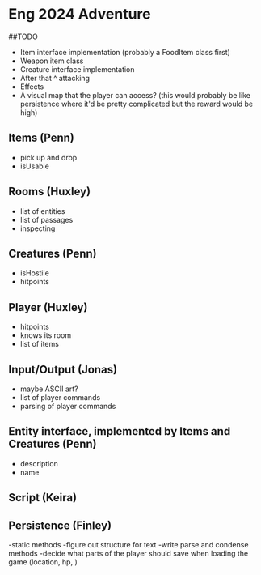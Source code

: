 # Eng 2024 Adventure

##TODO
- Item interface implementation (probably a FoodItem class first)
- Weapon item class
- Creature interface implementation
- After that ^ attacking
- Effects
- A visual map that the player can access? (this would probably be like persistence where it'd be pretty complicated but the reward would be high)

## Items (Penn)
- pick up and drop
- isUsable

## Rooms (Huxley)

- list of entities
- list of passages
- inspecting

## Creatures (Penn)

- isHostile
- hitpoints

## Player (Huxley)

- hitpoints
- knows its room
- list of items

## Input/Output (Jonas)

- maybe ASCII art?
- list of player commands
- parsing of player commands

## Entity interface, implemented by Items and Creatures (Penn)

- description
- name

## Script (Keira)

## Persistence (Finley)
-static methods
-figure out structure for text
-write parse and condense methods
-decide what parts of the player should save when loading the game (location, hp, )